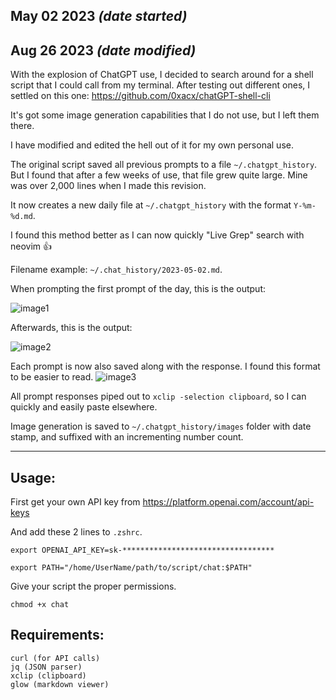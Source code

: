 ## May 02 2023 _(date started)_
## Aug 26 2023 _(date modified)_

With the explosion of ChatGPT use, I decided to search around for a shell script that I could call from my terminal.
After testing out different ones, I settled on this one: https://github.com/0xacx/chatGPT-shell-cli

It's got some image generation capabilities that I do not use, but I left them there.

I have modified and edited the hell out of it for my own personal use.

The original script saved all previous prompts to a file `~/.chatgpt_history`. But I found that after a few weeks of use, that file grew quite large. Mine was over 2,000 lines when I made this revision.

It now creates a new daily file at `~/.chatgpt_history` with the format `Y-%m-%d.md`.

I found this method better as I can now quickly "Live Grep" search with neovim 👍

Filename example: `~/.chat_history/2023-05-02.md`.

When prompting the first prompt of the day, this is the output:

![image1](https://i.imgur.com/2NJRPuq.png)

Afterwards, this is the output:

![image2](https://i.imgur.com/zS6a3fc.png)

Each prompt is now also saved along with the response. I found this format to be easier to read.
![image3](https://i.imgur.com/plUgIco.png)

All prompt responses piped out to `xclip -selection clipboard`, so I can quickly and easily paste elsewhere.

Image generation is saved to `~/.chatgpt_history/images` folder with date stamp, and suffixed with an incrementing number count.

---

## Usage:

First get your own API key from https://platform.openai.com/account/api-keys

And add these 2 lines to `.zshrc`.

`export OPENAI_API_KEY=sk-**********************************`

`export PATH="/home/UserName/path/to/script/chat:$PATH"`

Give your script the proper permissions.

`chmod +x chat`

## Requirements:
```
curl (for API calls)
jq (JSON parser)
xclip (clipboard)
glow (markdown viewer)
```
